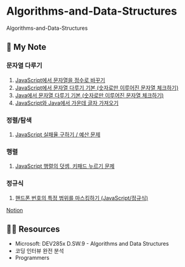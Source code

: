 # Algorithms-and-Data-Structures

Algorithms-and-Data-Structures

## 📜 My Note

### 문자열 다루기

1. [JavaScript에서 문자열을 정수로 바꾸기](https://uiyoji-journal.tistory.com/47)
2. [JavaScript에서 문자열 다루기 기본 (숫자로만 이루어진 문자열 체크하기)](https://uiyoji-journal.tistory.com/49)
3. [Java에서 문자열 다루기 기본 (숫자로만 이루어진 문자열 체크하기)](https://uiyoji-journal.tistory.com/50)
4. [JavaScript와 Java에서 가운데 글자 가져오기](https://uiyoji-journal.tistory.com/51)

### 정렬/탐색

1. [JavaScript 실패율 구하기 / 예산 문제](https://uiyoji-journal.tistory.com/53?category=860183)

### 행렬

1. [JavaScript 행렬의 덧셈, 키패드 누르기 문제](https://uiyoji-journal.tistory.com/54?category=860183)

### 정규식

1. [핸드폰 번호의 특정 범위를 마스킹하기 (JavaScript/정규식)](https://uiyoji-journal.tistory.com/55?category=860183)

[Notion](https://www.notion.so/Algorithms-and-Data-Structures-5cc881852d8446dd8261c19dac1b4461)

## 👩‍🏫 Resources

- Microsoft: DEV285x D.SW.9 - Algorithms and Data Structures
- 코딩 인터뷰 완전 분석
- Programmers
